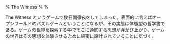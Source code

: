 % The Witness
%
%

The Witness というゲームで数日間徹夜をしてしまった。表面的に言えばオープンワールドのパズルゲームということになるが、その実態は体験型の哲学書である。ゲームの世界を探索する中でそこに通底する思想が浮かび上がり、ゲームの世界はその思想を体験させるために綿密に設計されていることに気づく。
